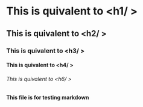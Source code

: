 # This is quivalent to <h1/ >
## This is quivalent to <h2/ >
### This is quivalent to <h3/ >
#### This is quivalent to <h4/ >
###### This is quivalent to <h6/ >


#### This file is for testing markdown
